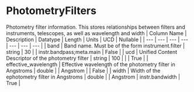 # PhotometryFilters
Photometry filter information. This stores relationships between filters and instruments, telescopes, as well as wavelength and width
| Column Name | Description | Datatype | Length | Units  | UCD | Nullable |
| --- | --- | --- | --- | --- | --- | --- |
| band | Band name. Must be of the form instrument.filter | string | 30 |  | instr.bandpass;meta.main | False |
| ucd | Unified Content Descriptor of the photometry filter | string | 100 |  |  | True |
| effective_wavelength | Effective wavelength of the photometry filter in Angstroms | double |  | Angstrom |  | False |
| width | Width of the ephotometry filter in Angstroms | double |  | Angstrom | instr.bandwidth | True |

